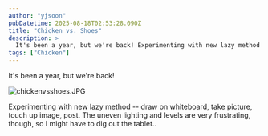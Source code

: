 ```yaml
---
author: "yjsoon"
pubDatetime: 2025-08-18T02:53:28.090Z
title: "Chicken vs. Shoes"
description: >
  It's been a year, but we're back! Experimenting with new lazy method -- draw on whiteboard, take picture, touch up image, post. The uneven lighting a...
tags: ["Chicken"]
---
```






It's been a year, but we're back!

![chickenvsshoes.JPG](http://yjblog.stupidchicken.com/wp-content/uploads/2008/05/chickenvsshoes.jpg)  

Experimenting with new lazy method -- draw on whiteboard, take picture, touch up image, post. The uneven lighting and levels are very frustrating, though, so I might have to dig out the tablet..